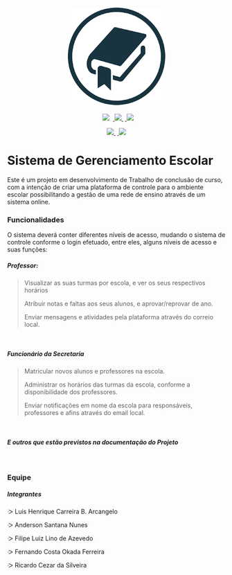 <div align="center">
<center><p><img src="logo.png"></img>
<br><br>
&nbsp;
 <a href="https://github.com/Ryuusakii/SistemaTCC/tree/master/Documentation/Backlog.md"><img src="https://img.shields.io/badge/Backlog-green"></a> &nbsp;<a href="https://github.com/Ryuusakii/SistemaTCC/tree/master/Documentation/VisãoDeProjeto.md"> <img src="https://img.shields.io/badge/Visão%20De%20Projeto-red"> </a>&nbsp;<a href="https://github.com/Ryuusakii/SistemaTCC/tree/master/Documentation/DiagramaDeUso.png"> <img src="https://img.shields.io/badge/Diagrama%20De%20Uso-lightgrey"> </a></p><a href="https://github.com/Ryuusakii/SistemaTCC/tree/master/Database/Diagrams/modeloERD.png"> <img src="https://img.shields.io/badge/Modelo%20ERD-yellow"> </a>&nbsp;<a href="https://github.com/Ryuusakii/SistemaTCC/tree/master/Database/Models/ModeloFisico2.png"> <img src="https://img.shields.io/badge/Modelo%20Físico-orange"> </a></p>

</center>
</div>

Sistema de Gerenciamento Escolar
================================

Este é um projeto em desenvolvimento de Trabalho de conclusão de curso, com a intenção de criar uma plataforma de controle para o ambiente escolar possibilitando a gestão de uma rede de ensino através de um sistema online.

### Funcionalidades

O sistema deverá conter diferentes níveis de acesso, mudando o sistema de controle conforme o login efetuado, entre eles, alguns níveis de acesso e suas funções:&nbsp;

##### Professor:

> Visualizar as suas turmas por escola, e ver os seus respectivos horários
>
> Atribuir notas e faltas aos seus alunos, e aprovar/reprovar de ano.
>
> Enviar mensagens e atividades pela plataforma através do correio local.

&nbsp;

##### Funcionário da Secretaria

> Matricular novos alunos e professores na escola.
>
> Administrar os horários das turmas da escola, conforme a disponibilidade dos professores.
>
> Enviar notificações em nome da escola para responsáveis, professores e afins através do email local.

&nbsp;

##### E outros que estão previstos na documentação do Projeto

&nbsp;

### Equipe

##### Integrantes

ᑀ Luis Henrique Carreira B. Arcangelo

ᑀ Anderson Santana Nunes

ᑀ Filipe Luiz Lino de Azevedo

ᑀ Fernando Costa Okada Ferreira

ᑀ Ricardo Cezar da Silveira
